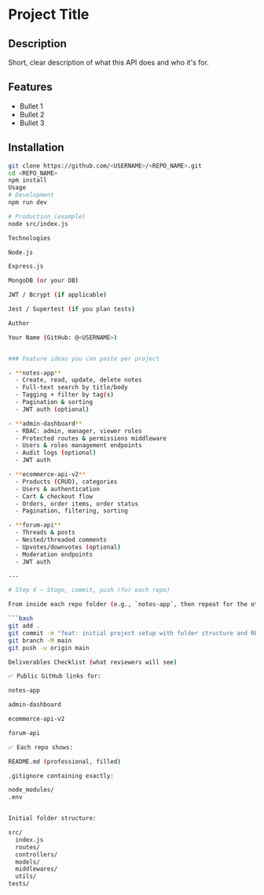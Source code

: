 # Project Title

## Description
Short, clear description of what this API does and who it's for.

## Features
- Bullet 1
- Bullet 2
- Bullet 3

## Installation
```bash
git clone https://github.com/<USERNAME>/<REPO_NAME>.git
cd <REPO_NAME>
npm install
Usage
# Development
npm run dev

# Production (example)
node src/index.js

Technologies

Node.js

Express.js

MongoDB (or your DB)

JWT / Bcrypt (if applicable)

Jest / Supertest (if you plan tests)

Author

Your Name (GitHub: @<USERNAME>)


### Feature ideas you can paste per project

- **notes-app**
  - Create, read, update, delete notes
  - Full-text search by title/body
  - Tagging + filter by tag(s)
  - Pagination & sorting
  - JWT auth (optional)

- **admin-dashboard**
  - RBAC: admin, manager, viewer roles
  - Protected routes & permissions middleware
  - Users & roles management endpoints
  - Audit logs (optional)
  - JWT auth

- **ecommerce-api-v2**
  - Products (CRUD), categories
  - Users & authentication
  - Cart & checkout flow
  - Orders, order items, order status
  - Pagination, filtering, sorting

- **forum-api**
  - Threads & posts
  - Nested/threaded comments
  - Upvotes/downvotes (optional)
  - Moderation endpoints
  - JWT auth

---

# Step 4 — Stage, commit, push (for each repo)

From inside each repo folder (e.g., `notes-app`, then repeat for the others):

```bash
git add .
git commit -m "feat: initial project setup with folder structure and README"
git branch -M main
git push -u origin main

Deliverables Checklist (what reviewers will see)

✅ Public GitHub links for:

notes-app

admin-dashboard

ecommerce-api-v2

forum-api

✅ Each repo shows:

README.md (professional, filled)

.gitignore containing exactly:

node_modules/
.env


Initial folder structure:

src/
  index.js
  routes/
  controllers/
  models/
  middlewares/
  utils/
tests/
